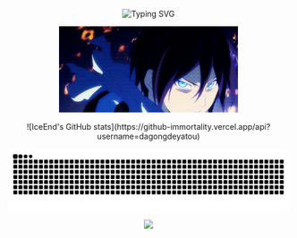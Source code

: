 <p align="center">
  <img src="https://readme-typing-svg.demolab.com?font=Fira+Code&weight=500&size=28&pause=900&center=true&vCenter=true&width=700&lines=如+果+明+天+不+确+定+那+就+把+握+今+天" alt="Typing SVG" />
</p>
<!-- Hero GIF -->
<p align="center">
  <img src="https://github.com/BennetttChen/BennetttChen/blob/main/yato.gif" width="320" alt="Yato GIF" />
</p>

<!--
**dagongdeyatou/dagongdeyatou** is a ✨ _special_ ✨ repository because its `README.md` (this file) appears on your GitHub profile.

Here are some ideas to get you started:

- 🔭 I’m currently working on ...
- 🌱 I’m currently learning ...
- 👯 I’m looking to collaborate on ...
- 🤔 I’m looking for help with ...
- 💬 Ask me about ...
- 📫 How to reach me: ...
- 😄 Pronouns: ...
- ⚡ Fun fact: ...
-->
<!--![Anurag's GitHub stats](https://github-readme-stats.vercel.app/api?username=dagongdeyatou) -->

<!--![Top Langs](https://github-readme-stats.vercel.app/api/top-langs/?username=dagongdeyatou) -->

<!--![Ashutosh's github activity graph](https://github-readme-activity-graph.vercel.app/graph?username=dagongdeyatou) -->
<p align="center">
![IceEnd's GitHub stats](https://github-immortality.vercel.app/api?username=dagongdeyatou)
</p>

<!--![GitHub Streak](https://streak-stats.demolab.com/?user=dagongdeyatou) -->

<!--》![Typing SVG](https://readme-typing-svg.demolab.com/?lines=If+tomorrow+is+uncertain+,+seize+today.;明+日+が+不+確+か+な+ら+、+今+日+を+大+切+に+し+よ+う.;내+일+이+불+확+실+하+다+면+,+오+늘+을+붙+잡+으+라+.)-->
<p align="center">
<picture>
  <source media="(prefers-color-scheme: dark)" srcset="https://raw.githubusercontent.com/Peter-JXL/Peter-JXL/output/github-contribution-grid-snake-dark.svg">
  <source media="(prefers-color-scheme: light)" srcset="https://raw.githubusercontent.com/Peter-JXL/Peter-JXL/output/github-contribution-grid-snake.svg">
  <img alt="github contribution grid snake animation" src="https://raw.githubusercontent.com/Peter-JXL/Peter-JXL/output/github-contribution-grid-snake.svg">
</picture>
</p>

<!-- profile-3d-contrib 3D 贡献图-->
<p align="center">
<picture>
  <source media="(prefers-color-scheme: dark)" srcset="/profile-3d-contrib/profile-night-rainbow.svg" />
  <source media="(prefers-color-scheme: light)" srcset="/profile-3d-contrib/profile-gitblock.svg" />
  <img src="/profile-night-rainbow.svg" />
</picture>
</p>

<!--## Star History

[![Star History Chart](https://api.star-history.com/svg?repos=dagongdeyatou/dagongdeyatou&type=date&legend=top-left)](https://www.star-history.com/#dagongdeyatou/dagongdeyatou&type=date&legend=top-left)-->


